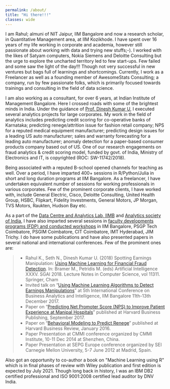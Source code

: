 ```yaml
---
permalink: /about/
title: "Hi there!!!"
classes: wide
---
```


I am Rahul; almuni of NIT Jaipur, IIM Bangalore and now a research scholar, in Quantitative Management area, at IIM Kozikhode. I have spent over 16 years of my life working in corporate and academia, however still passionate about working with data and trying new stuffs;-). I worked with the likes of Satyam computers, Nokia Siemens and Deloitte Consulting but the urge to explore the uncharted territory led to few start-ups. Few failed and some saw the light of the day!!! Though not very successful in new ventures but bags full of learnings and shortcomings.  Currently, I work as a Freelancer as well as a founding member of AwesomeStats Consulting; a company, run by few passionate folks, which is primarily focused towards trainings and consulting in the field of data science.

I am also working as a consultant, for over 6 years, at Indian Institute of Management Bangalore. Here I crossed roads with some of the brightest minds in India. Under the guidance of [Prof. Dinesh Kumar U](https://www.iimb.ac.in/user/70/u-dinesh-kumar), I executed several analytics projects for large corporates. My work in the field of analytics includes predicting credit scoring for co-operative banks of Karnataka; predicting renege/attrition issue for fashion retail company; NPS for a reputed medical equipment manufacturer; predicting design issues for a leading US auto manufacturer; sales and warranty forecasting for a leading auto manufacturer; anomaly detection for a paper-based consumer products company based out of US.  One of our research engagements on fraud analytics & credit scoring model, funded by govt. of India, Ministry of Electronics and IT, is copyrighted (ROC: SW-11742/2018). 

Being associated with a reputed B-school opened channels for teaching as well. Over a period, I have imparted 400+ sessions in R/Python/Julia in short and long duration programs at IIM Bangalore. As a freelancer, I have undertaken equivalent number of sessions for working professionals in various corporates. Few of the prominent corporate clients, I have worked with, include General Electric, Cisco, Deloitte Consulting, United Health Group, HSBC, Flipkart, Fidelity Investments, General Motors, JP Morgan, TVS Motors, Raukten, Hudson Bay etc. 

As a part of the [Data Centre and Analytics Lab, IIMB](https://dcal.iimb.ernet.in/index.html) and [Analytics society of India](https://dcal.iimb.ernet.in/analytics-society-india.html), I have also imparted several sessions in [faculty developments programs (FDP) and conducted workshops](https://dcal.iimb.ernet.in/past-events.html) in IIM Bangalore, PSGP Tech Coimbatore, PSGIM Coimbatore, CIT Coimbatore, IMT Hyderabad, JIM Trichy. I do have some publications and have also presented papers in several national and international conferences. Few of the prominent ones are:

> * Rahul K., Seth N., Dinesh Kumar U. (2018) Spotting Earnings Manipulation: [Using Machine Learning for Financial Fraud Detection](https://link.springer.com/chapter/10.1007%2F978-3-030-04191-5_29). In: Bramer M., Petridis M. (eds) Artificial Intelligence XXXV. SGAI 2018. Lecture Notes in Computer Science, vol 11311. Springer, Cham
> * Invited talk on “[Using Machine Learning Algorithms to Detect Earnings Manipulations](dcal.iimb.ernet.in/baiconf2017/pdf/Conference_Schedule_2017.pdf)” at 5th International Conference on Business Analytics and Intelligence, IIM Bangalore 11th-13th December 2017.
> * Paper on “[Predicting Net Promoter Score (NPS) to Improve Patient Experience at Manipal Hospitals](https://cb.hbsp.harvard.edu/cbmp/product/IMB649-PDF-ENG)” published at Harvard Business Publishing, September 2017.
> * Paper on “[Behavioral Modeling to Predict Renege](https://hbr.org/product/hr-analytics-at-scaleneworks-behavioral-modeling-to-predict-renege/IMB551-PDF-ENG)” published at Harvard Business Review, January 2016.
> * Paper Presentation at CMMI conference organized by CMMI Institute, 10-11 Dec 2014 at Shenzhen, China.
> * Paper Presentation at SEPG Europe conference organized by SEI Carnegie Mellon University, 5-7 June 2012 at Madrid, Spain. 

Also got an opportunity to co-author a book on "Machine Learning using R" which is in final phases of review with Wiley publication and first edition is expected by July 2021. Though long back in history, I was an IBM DB2 certified professional and ISO 9001:2008 certified lead auditor by DNV India.
